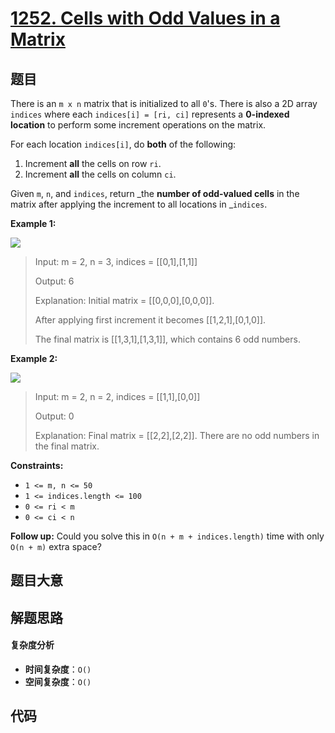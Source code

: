 # [1252. Cells with Odd Values in a Matrix](https://leetcode.com/problems/cells-with-odd-values-in-a-matrix/)

## 题目

There is an `m x n` matrix that is initialized to all `0`'s. There is also a
2D array `indices` where each `indices[i] = [ri, ci]` represents a **0-indexed
location** to perform some increment operations on the matrix.

For each location `indices[i]`, do **both** of the following:

1. Increment **all** the cells on row `ri`.
2. Increment **all** the cells on column `ci`.

Given `m`, `n`, and `indices`, return _the **number of odd-valued cells** in
the matrix after applying the increment to all locations in _`indices`.

**Example 1:**

![](https://assets.leetcode.com/uploads/2019/10/30/e1.png)

> Input: m = 2, n = 3, indices = [[0,1],[1,1]]
>
> Output: 6
>
> Explanation: Initial matrix = [[0,0,0],[0,0,0]].
>
> After applying first increment it becomes [[1,2,1],[0,1,0]].
>
> The final matrix is [[1,3,1],[1,3,1]], which contains 6 odd numbers.

**Example 2:**

![](https://assets.leetcode.com/uploads/2019/10/30/e2.png)

> Input: m = 2, n = 2, indices = [[1,1],[0,0]]
>
> Output: 0
>
> Explanation: Final matrix = [[2,2],[2,2]]. There are no odd numbers in the final matrix.

**Constraints:**

- `1 <= m, n <= 50`
- `1 <= indices.length <= 100`
- `0 <= ri < m`
- `0 <= ci < n`

**Follow up:** Could you solve this in `O(n + m + indices.length)` time with
only `O(n + m)` extra space?

## 题目大意

## 解题思路

#### 复杂度分析

- **时间复杂度**：`O()`
- **空间复杂度**：`O()`

## 代码

```javascript

```

